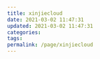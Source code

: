 ```yaml
---
title: xinjiecloud
date: 2021-03-02 11:47:31
updated: 2021-03-02 11:47:31
categories:
tags:
permalink: /page/xinjiecloud
---
```



